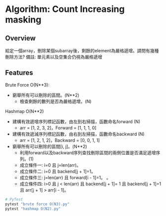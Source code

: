 # Algorithm: Count Increasing masking

## Overview
給定一個array，刪除某個subarray後，剩餘的element為嚴格遞增。請問有幾種刪除方法?
備註: 單元素以及空集合仍視為嚴格遞增

## Features
Brute Force O(N**3):
-  窮舉所有可以刪除的區間。(N**2)
    -  檢查剩餘的數列是否為嚴格遞增。(N)

Hashmap O(N**2)
-  建構有效遞增序列標記函數，由左到右掃描，函數命名forward (N)
    -  arr = [1, 2, 3, 2]，Forward = [1, 1, 1, 0]
-  建構有效遞減序列標記函數，由右到左掃描，函數命名backward (N)
    -  arr = [1, 2, 1, 2]，Backward = [0, 0, 1, 1]
-  窮舉所有可以刪除的區間[i, j]。(N**2)
    -  利用forward以及backward序列查找刪除區間的兩側位置是否滿足遞增序列。(1)
    -  成立條件一: i=0 且 j=len(arr)。
    -  成立條件二: i=0 且 backend[j + 1]=1。
    -  成立條件三: j=len(arr) 且 forward[i - 1]=1。 。
    -  成立條件四: i>0 且 j < len(arr) 且 backend[j + 1]= 1 且 backend[j + 1]=1 且 arr[j + 1] > arr[i - 1]。

```python
# PyTest
pytest "brute force O(N3).py"
pytest "hashmap O(N2).py"